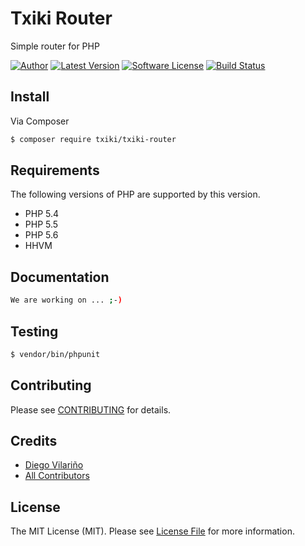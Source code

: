 # Txiki Router

Simple router for PHP

[![Author](http://img.shields.io/badge/author-@dieg0v-blue.svg?style=flat-square)](https://twitter.com/dieg0v)
[![Latest Version](https://img.shields.io/github/release/dieg0v/txiki-router.svg?style=flat-square)](https://github.com/dieg0v/txiki-router/releases)
[![Software License](https://img.shields.io/badge/license-MIT-brightgreen.svg?style=flat-square)](LICENSE.md)
[![Build Status](https://img.shields.io/travis/dieg0v/txiki-router/master.svg?style=flat-square)](https://travis-ci.org/dieg0v/txiki-router)

## Install

Via Composer

``` bash
$ composer require txiki/txiki-router
```

## Requirements

The following versions of PHP are supported by this version.

* PHP 5.4
* PHP 5.5
* PHP 5.6
* HHVM

## Documentation

``` bash
We are working on ... ;-)
```

## Testing

``` bash
$ vendor/bin/phpunit
```

## Contributing

Please see [CONTRIBUTING](https://github.com/dieg0v/txiki-router/blob/master/CONTRIBUTING.md) for details.

## Credits

- [Diego Vilariño](https://github.com/dieg0v)
- [All Contributors](https://github.com/dieg0v/txiki-router/contributors)

## License

The MIT License (MIT). Please see [License File](https://github.com/dieg0v/txiki-router/blob/master/LICENSE.md) for more information.
